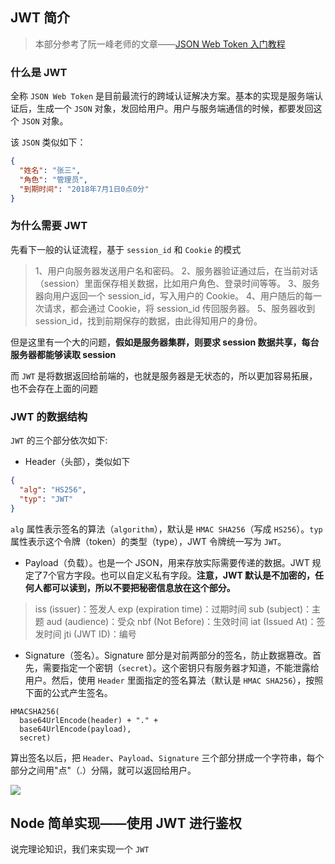 ## JWT 简介

> 本部分参考了阮一峰老师的文章——[JSON Web Token 入门教程](https://www.ruanyifeng.com/blog/2018/07/json_web_token-tutorial.html)

### 什么是 JWT

全称 `JSON Web Token` 是目前最流行的跨域认证解决方案。基本的实现是服务端认证后，生成一个 `JSON` 对象，发回给用户。用户与服务端通信的时候，都要发回这个 `JSON` 对象。

该 `JSON` 类似如下：

```json
{
  "姓名": "张三",
  "角色": "管理员",
  "到期时间": "2018年7月1日0点0分"
}
```

### 为什么需要 JWT
先看下一般的认证流程，基于 `session_id` 和 `Cookie` 的模式

>1、用户向服务器发送用户名和密码。
2、服务器验证通过后，在当前对话（session）里面保存相关数据，比如用户角色、登录时间等等。
3、服务器向用户返回一个 session_id，写入用户的 Cookie。
4、用户随后的每一次请求，都会通过 Cookie，将 session_id 传回服务器。
5、服务器收到 session_id，找到前期保存的数据，由此得知用户的身份。

但是这里有一个大的问题，**假如是服务器集群，则要求 session 数据共享，每台服务器都能够读取 session**

而 `JWT` 是将数据返回给前端的，也就是服务器是无状态的，所以更加容易拓展，也不会存在上面的问题


### JWT 的数据结构

`JWT` 的三个部分依次如下:

- Header（头部），类似如下
```json
{
  "alg": "HS256",
  "typ": "JWT"
}
```
`alg` 属性表示签名的算法（`algorithm`），默认是 `HMAC SHA256`（写成 `HS256`）。`typ` 属性表示这个令牌（token）的类型（type），JWT 令牌统一写为 `JWT`。
- Payload（负载）。也是一个 JSON，用来存放实际需要传递的数据。JWT 规定了7个官方字段。也可以自定义私有字段。**注意，JWT 默认是不加密的，任何人都可以读到，所以不要把秘密信息放在这个部分。**
>iss (issuer)：签发人
exp (expiration time)：过期时间
sub (subject)：主题
aud (audience)：受众
nbf (Not Before)：生效时间
iat (Issued At)：签发时间
jti (JWT ID)：编号

- Signature（签名）。Signature 部分是对前两部分的签名，防止数据篡改。首先，需要指定一个密钥（`secret`）。这个密钥只有服务器才知道，不能泄露给用户。然后，使用 `Header` 里面指定的签名算法（默认是 `HMAC SHA256`），按照下面的公式产生签名。
```
HMACSHA256(
  base64UrlEncode(header) + "." +
  base64UrlEncode(payload),
  secret)
```

算出签名以后，把 `Header`、`Payload`、`Signature` 三个部分拼成一个字符串，每个部分之间用"点"（.）分隔，就可以返回给用户。

![](https://upload-images.jianshu.io/upload_images/1784460-a3be07be9b718511.png?imageMogr2/auto-orient/strip%7CimageView2/2/w/1240)


## Node 简单实现——使用 JWT 进行鉴权
说完理论知识，我们来实现一个 `JWT`